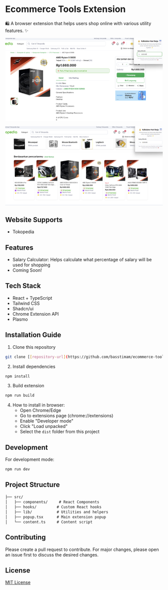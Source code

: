 # Ecommerce Tools Extension
🛍️ A browser extension that helps users shop online with various utility features. ✨

![Screenshot](./assets/screenshots/ss1.png)


![Screenshot](./assets/screenshots/ss2.png)


## Website Supports

- Tokopedia

## Features

- Salary Calculator: Helps calculate what percentage of salary will be used for shopping
- Coming Soon!

## Tech Stack

- React + TypeScript
- Tailwind CSS
- Shadcn/ui
- Chrome Extension API
- Plasmo

## Installation Guide

1. Clone this repository
```bash
git clone [[repository-url](https://github.com/basstimam/ecommerce-tools.git)]
```

2. Install dependencies
```bash
npm install
```

3. Build extension
```bash
npm run build
```

4. How to install in browser:
   - Open Chrome/Edge
   - Go to extensions page (chrome://extensions)
   - Enable "Developer mode"
   - Click "Load unpacked"
   - Select the `dist` folder from this project

## Development

For development mode:
```bash
npm run dev
```

## Project Structure

```
├── src/
│   ├── components/     # React Components
│   ├── hooks/         # Custom React hooks
│   ├── lib/           # Utilities and helpers
│   ├── popup.tsx      # Main extension popup
│   └── content.ts     # Content script
```

## Contributing

Please create a pull request to contribute. For major changes, please open an issue first to discuss the desired changes.

## License

[MIT License](LICENSE)
